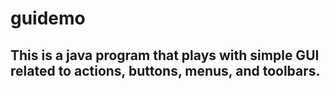 # guidemo
## This is a java program that plays with simple GUI related to actions, buttons, menus, and toolbars.
